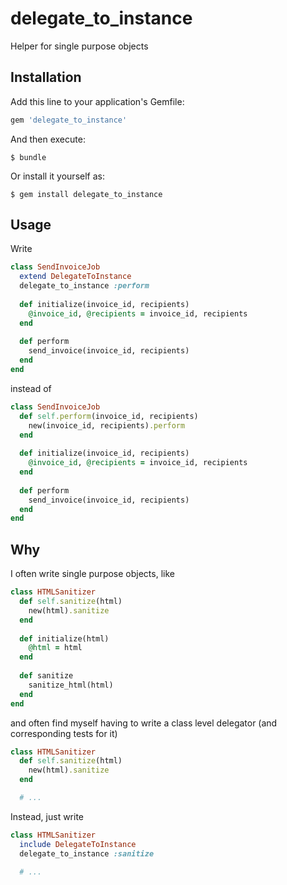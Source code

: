# delegate_to_instance

Helper for single purpose objects

## Installation

Add this line to your application's Gemfile:

```ruby
gem 'delegate_to_instance'
```

And then execute:

    $ bundle

Or install it yourself as:

    $ gem install delegate_to_instance

## Usage

Write
```ruby
class SendInvoiceJob
  extend DelegateToInstance
  delegate_to_instance :perform
  
  def initialize(invoice_id, recipients)
    @invoice_id, @recipients = invoice_id, recipients
  end
  
  def perform
    send_invoice(invoice_id, recipients)
  end
end
```

instead of
```ruby
class SendInvoiceJob
  def self.perform(invoice_id, recipients)
    new(invoice_id, recipients).perform
  end
  
  def initialize(invoice_id, recipients)
    @invoice_id, @recipients = invoice_id, recipients
  end
  
  def perform
    send_invoice(invoice_id, recipients)
  end
end
```

## Why

I often write single purpose objects, like
```ruby
class HTMLSanitizer
  def self.sanitize(html)
    new(html).sanitize
  end
  
  def initialize(html)
    @html = html
  end
  
  def sanitize
    sanitize_html(html)
  end
end
```
and often find myself having to write a class level delegator (and corresponding tests for it)
```ruby
class HTMLSanitizer
  def self.sanitize(html)
    new(html).sanitize
  end

  # ...
```

Instead, just write
```ruby
class HTMLSanitizer
  include DelegateToInstance
  delegate_to_instance :sanitize
  
  # ...
```
